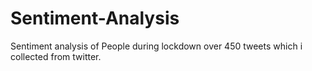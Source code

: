 # Sentiment-Analysis
Sentiment analysis of People during lockdown over 450 tweets which i collected from twitter.

